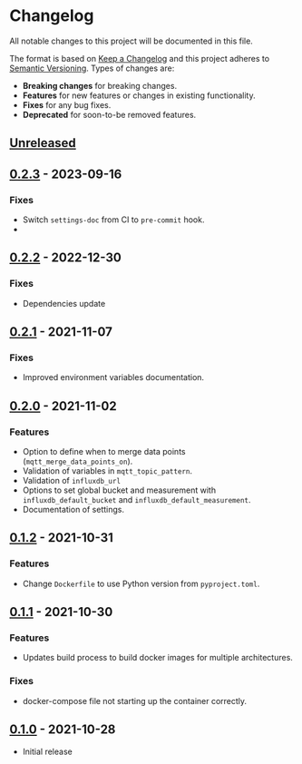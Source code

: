 # Changelog
All notable changes to this project will be documented in this file.

The format is based on [Keep a Changelog](http://keepachangelog.com/en/1.0.0/)
and this project adheres to [Semantic Versioning](http://semver.org/spec/v2.0.0.html).
Types of changes are:

- **Breaking changes** for breaking changes.
- **Features** for new features or changes in existing functionality.
- **Fixes** for any bug fixes.
- **Deprecated** for soon-to-be removed features.

## [Unreleased]

## [0.2.3] - 2023-09-16

### Fixes

- Switch `settings-doc` from CI to `pre-commit` hook.
- 

## [0.2.2] - 2022-12-30

### Fixes

- Dependencies update

## [0.2.1] - 2021-11-07

### Fixes

- Improved environment variables documentation.

## [0.2.0] - 2021-11-02

### Features

- Option to define when to merge data points (`mqtt_merge_data_points_on`).
- Validation of variables in `mqtt_topic_pattern`.
- Validation of `influxdb_url`
- Options to set global bucket and measurement with `influxdb_default_bucket` and `influxdb_default_measurement`.
- Documentation of settings.

## [0.1.2] - 2021-10-31

### Features

- Change `Dockerfile` to use Python version from `pyproject.toml`.

## [0.1.1] - 2021-10-30

### Features

- Updates build process to build docker images for multiple architectures.

### Fixes

- docker-compose file not starting up the container correctly.

## [0.1.0] - 2021-10-28

- Initial release

[Unreleased]: https://github.com/radeklat/mqtt-influxdb-gateway/compare/0.2.3...HEAD
[0.2.3]: https://github.com/radeklat/mqtt-influxdb-gateway/compare/0.2.1...0.2.3
[0.2.2]: https://github.com/radeklat/mqtt-influxdb-gateway/compare/0.2.1...0.2.2
[0.2.1]: https://github.com/radeklat/mqtt-influxdb-gateway/compare/0.2.0...0.2.1
[0.2.0]: https://github.com/radeklat/mqtt-influxdb-gateway/compare/0.1.2...0.2.0
[0.1.2]: https://github.com/radeklat/mqtt-influxdb-gateway/compare/0.1.1...0.1.2
[0.1.1]: https://github.com/radeklat/mqtt-influxdb-gateway/compare/0.1.0...0.1.1
[0.1.0]: https://github.com/radeklat/mqtt-influxdb-gateway/compare/initial...0.1.0
